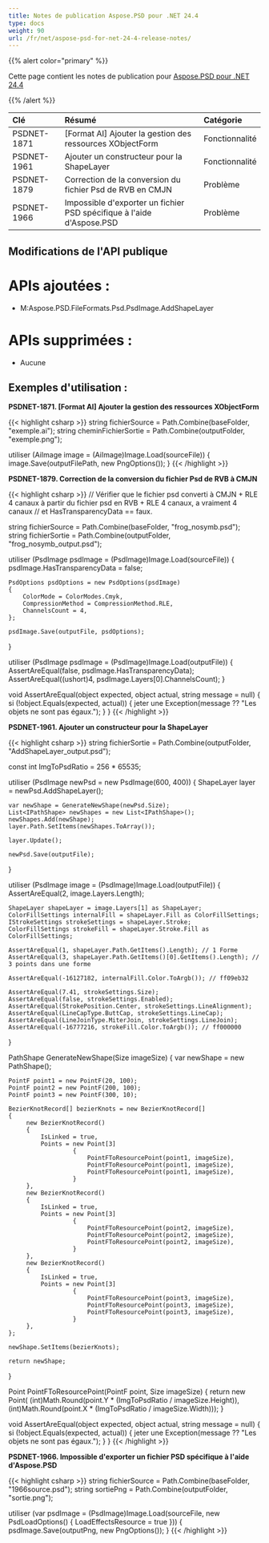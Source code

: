 ```yaml
---
title: Notes de publication Aspose.PSD pour .NET 24.4
type: docs
weight: 90
url: /fr/net/aspose-psd-for-net-24-4-release-notes/
---
```


{{% alert color="primary" %}}

Cette page contient les notes de publication pour [Aspose.PSD pour .NET 24.4](https://www.nuget.org/packages/Aspose.PSD/)

{{% /alert %}}

| **Clé**     | **Résumé**                                             | **Catégorie** |
|:-----------|:------------------------------------------------------|:------------|
| PSDNET-1871 | [Format AI] Ajouter la gestion des ressources XObjectForm | Fonctionnalité |
| PSDNET-1961 | Ajouter un constructeur pour la ShapeLayer            | Fonctionnalité |
| PSDNET-1879 | Correction de la conversion du fichier Psd de RVB en CMJN | Problème |
| PSDNET-1966 | Impossible d'exporter un fichier PSD spécifique à l'aide d'Aspose.PSD | Problème |

## **Modifications de l'API publique**
# **APIs ajoutées :**
- M:Aspose.PSD.FileFormats.Psd.PsdImage.AddShapeLayer

# **APIs supprimées :**
- Aucune

## **Exemples d'utilisation :**

**PSDNET-1871. [Format AI] Ajouter la gestion des ressources XObjectForm**

{{< highlight csharp >}}
string fichierSource = Path.Combine(baseFolder, "exemple.ai");
string cheminFichierSortie = Path.Combine(outputFolder, "exemple.png");

utiliser (AiImage image = (AiImage)Image.Load(sourceFile))
{
    image.Save(outputFilePath, new PngOptions());
}
{{< /highlight >}}

**PSDNET-1879. Correction de la conversion du fichier Psd de RVB à CMJN**

{{< highlight csharp >}}
// Vérifier que le fichier psd converti à CMJN + RLE 4 canaux à partir du fichier psd en RVB + RLE 4 canaux, a vraiment 4 canaux
// et HasTransparencyData == faux.

string fichierSource = Path.Combine(baseFolder, "frog_nosymb.psd");
string fichierSortie = Path.Combine(outputFolder, "frog_nosymb_output.psd");

utiliser (PsdImage psdImage = (PsdImage)Image.Load(sourceFile))
{
    psdImage.HasTransparencyData = false;

    PsdOptions psdOptions = new PsdOptions(psdImage)
    {
        ColorMode = ColorModes.Cmyk,
        CompressionMethod = CompressionMethod.RLE,
        ChannelsCount = 4,
    };

    psdImage.Save(outputFile, psdOptions);
}

utiliser (PsdImage psdImage = (PsdImage)Image.Load(outputFile))
{
    AssertAreEqual(false, psdImage.HasTransparencyData);
    AssertAreEqual((ushort)4, psdImage.Layers[0].ChannelsCount);
}

void AssertAreEqual(object expected, object actual, string message = null)
{
    si (!object.Equals(expected, actual))
    {
        jeter une Exception(message ?? "Les objets ne sont pas égaux.");
    }
}
{{< /highlight >}}

**PSDNET-1961. Ajouter un constructeur pour la ShapeLayer**

{{< highlight csharp >}}
string fichierSortie = Path.Combine(outputFolder, "AddShapeLayer_output.psd");

const int ImgToPsdRatio = 256 * 65535;

utiliser (PsdImage newPsd = new PsdImage(600, 400))
{
    ShapeLayer layer = newPsd.AddShapeLayer();

    var newShape = GenerateNewShape(newPsd.Size);
    List<IPathShape> newShapes = new List<IPathShape>();
    newShapes.Add(newShape);
    layer.Path.SetItems(newShapes.ToArray());

    layer.Update();

    newPsd.Save(outputFile);
}

utiliser (PsdImage image = (PsdImage)Image.Load(outputFile))
{
    AssertAreEqual(2, image.Layers.Length);

    ShapeLayer shapeLayer = image.Layers[1] as ShapeLayer;
    ColorFillSettings internalFill = shapeLayer.Fill as ColorFillSettings;
    IStrokeSettings strokeSettings = shapeLayer.Stroke;
    ColorFillSettings strokeFill = shapeLayer.Stroke.Fill as ColorFillSettings;

    AssertAreEqual(1, shapeLayer.Path.GetItems().Length); // 1 Forme
    AssertAreEqual(3, shapeLayer.Path.GetItems()[0].GetItems().Length); // 3 points dans une forme

    AssertAreEqual(-16127182, internalFill.Color.ToArgb()); // ff09eb32

    AssertAreEqual(7.41, strokeSettings.Size);
    AssertAreEqual(false, strokeSettings.Enabled);
    AssertAreEqual(StrokePosition.Center, strokeSettings.LineAlignment);
    AssertAreEqual(LineCapType.ButtCap, strokeSettings.LineCap);
    AssertAreEqual(LineJoinType.MiterJoin, strokeSettings.LineJoin);
    AssertAreEqual(-16777216, strokeFill.Color.ToArgb()); // ff000000
}

PathShape GenerateNewShape(Size imageSize)
{
    var newShape = new PathShape();

    PointF point1 = new PointF(20, 100);
    PointF point2 = new PointF(200, 100);
    PointF point3 = new PointF(300, 10);

    BezierKnotRecord[] bezierKnots = new BezierKnotRecord[]
    {
         new BezierKnotRecord()
         {
             IsLinked = true,
             Points = new Point[3]
                      {
                          PointFToResourcePoint(point1, imageSize),
                          PointFToResourcePoint(point1, imageSize),
                          PointFToResourcePoint(point1, imageSize),
                      }
         },
         new BezierKnotRecord()
         {
             IsLinked = true,
             Points = new Point[3]
                      {
                          PointFToResourcePoint(point2, imageSize),
                          PointFToResourcePoint(point2, imageSize),
                          PointFToResourcePoint(point2, imageSize),
                      }
         },
         new BezierKnotRecord()
         {
             IsLinked = true,
             Points = new Point[3]
                      {
                          PointFToResourcePoint(point3, imageSize),
                          PointFToResourcePoint(point3, imageSize),
                          PointFToResourcePoint(point3, imageSize),
                      }
         },
    };

    newShape.SetItems(bezierKnots);

    return newShape;
}

Point PointFToResourcePoint(PointF point, Size imageSize)
{
    return new Point(
        (int)Math.Round(point.Y * (ImgToPsdRatio / imageSize.Height)),
        (int)Math.Round(point.X * (ImgToPsdRatio / imageSize.Width)));
}

void AssertAreEqual(object expected, object actual, string message = null)
{
    si (!object.Equals(expected, actual))
    {
        jeter une Exception(message ?? "Les objets ne sont pas égaux.");
    }
}
{{< /highlight >}}

**PSDNET-1966. Impossible d'exporter un fichier PSD spécifique à l'aide d'Aspose.PSD**

{{< highlight csharp >}}
string fichierSource = Path.Combine(baseFolder, "1966source.psd");
string sortiePng = Path.Combine(outputFolder, "sortie.png");

utiliser (var psdImage = (PsdImage)Image.Load(sourceFile, new PsdLoadOptions() { LoadEffectsResource = true }))
{
    psdImage.Save(outputPng, new PngOptions());
}
{{< /highlight >}}
